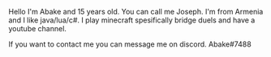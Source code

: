 Hello I'm Abake and 15 years old.  You can call me Joseph.
I'm from Armenia and I like java/lua/c#. 
I play minecraft spesifically bridge duels and have a youtube channel.

If you want to contact me you can message me on discord. Abake#7488
